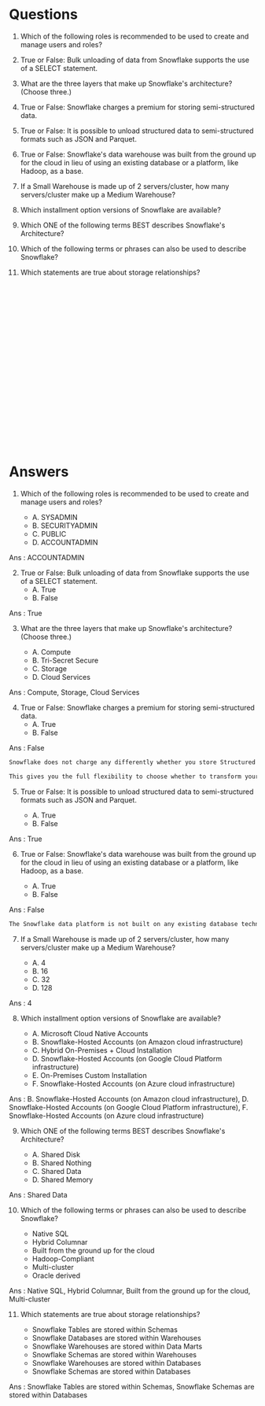 # Questions

1. Which of the following roles is recommended to be used to create and manage users and roles?
2. True or False: Bulk unloading of data from Snowflake supports the use of a SELECT statement.

3. What are the three layers that make up Snowflake's architecture? (Choose three.)

4. True or False: Snowflake charges a premium for storing semi-structured data.

5. True or False: It is possible to unload structured data to semi-structured formats such as JSON and Parquet.

6. True or False: Snowflake's data warehouse was built from the ground up for the cloud in lieu of using an existing database or a platform, like Hadoop, as a base.

7. If a Small Warehouse is made up of 2 servers/cluster, how many servers/cluster make up a Medium Warehouse?

8. Which installment option versions of Snowflake are available?

9. Which ONE of the following terms BEST describes Snowflake's Architecture?

10. Which of the following terms or phrases can also be used to describe Snowflake?

11. Which statements are true about storage relationships?

&nbsp;

&nbsp;

&nbsp;

&nbsp;

&nbsp;

&nbsp;

&nbsp;

&nbsp;

&nbsp;

&nbsp;

&nbsp;

# Answers

1. Which of the following roles is recommended to be used to create and manage users and roles?

   - A. SYSADMIN
   - B. SECURITYADMIN
   - C. PUBLIC
   - D. ACCOUNTADMIN

Ans : ACCOUNTADMIN

2. True or False: Bulk unloading of data from Snowflake supports the use of a SELECT statement.
   - A. True
   - B. False

Ans : True

3. What are the three layers that make up Snowflake's architecture? (Choose three.)

   - A. Compute
   - B. Tri-Secret Secure
   - C. Storage
   - D. Cloud Services

Ans : Compute, Storage, Cloud Services

4. True or False: Snowflake charges a premium for storing semi-structured data.
   - A. True
   - B. False

Ans : False

```md
Snowflake does not charge any differently whether you store Structured data vs Semi-structured data. The cost is the same.

This gives you the full flexibility to choose whether to transform your data (i.e. extract your common attributes from your semi-structured data) into structured tables, or choose to load your semi-structured data as is, and interrogate them at a later stage using standard SQL, or even join them with other structured data within the database.
```

5. True or False: It is possible to unload structured data to semi-structured formats such as JSON and Parquet.

   - A. True
   - B. False

Ans : True

6. True or False: Snowflake's data warehouse was built from the ground up for the cloud in lieu of using an existing database or a platform, like Hadoop, as a base.

   - A. True
   - B. False

Ans : False

```md
The Snowflake data platform is not built on any existing database technology or “big data” software platforms such as Hadoop.
```

7. If a Small Warehouse is made up of 2 servers/cluster, how many servers/cluster make up a Medium Warehouse?

   - A. 4
   - B. 16
   - C. 32
   - D. 128

Ans : 4

8. Which installment option versions of Snowflake are available?

   - A. Microsoft Cloud Native Accounts
   - B. Snowflake-Hosted Accounts (on Amazon cloud infrastructure)
   - C. Hybrid On-Premises + Cloud Installation
   - D. Snowflake-Hosted Accounts (on Google Cloud Platform infrastructure)
   - E. On-Premises Custom Installation
   - F. Snowflake-Hosted Accounts (on Azure cloud infrastructure)

Ans : B. Snowflake-Hosted Accounts (on Amazon cloud infrastructure), D. Snowflake-Hosted Accounts (on Google Cloud Platform infrastructure), F. Snowflake-Hosted Accounts (on Azure cloud infrastructure)

9. Which ONE of the following terms BEST describes Snowflake's Architecture?

   - A. Shared Disk
   - B. Shared Nothing
   - C. Shared Data
   - D. Shared Memory

Ans : Shared Data

10. Which of the following terms or phrases can also be used to describe Snowflake?

    - Native SQL
    - Hybrid Columnar
    - Built from the ground up for the cloud
    - Hadoop-Compliant
    - Multi-cluster
    - Oracle derived

Ans : Native SQL, Hybrid Columnar, Built from the ground up for the cloud, Multi-cluster

11. Which statements are true about storage relationships?

    - Snowflake Tables are stored within Schemas
    - Snowflake Databases are stored within Warehouses
    - Snowflake Warehouses are stored within Data Marts
    - Snowflake Schemas are stored within Warehouses
    - Snowflake Warehouses are stored within Databases
    - Snowflake Schemas are stored within Databases

Ans : Snowflake Tables are stored within Schemas, Snowflake Schemas are stored within Databases
